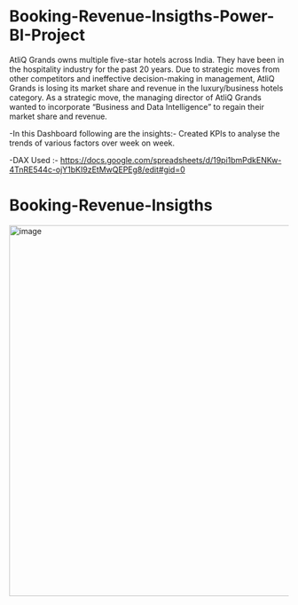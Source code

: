 # Booking-Revenue-Insigths-Power-BI-Project
AtliQ Grands owns multiple five-star hotels across India. They have been in the hospitality industry for the past 20 years. Due to strategic moves from other competitors and ineffective decision-making in management, AtliQ Grands is losing its market share and revenue in the luxury/business hotels category. As a strategic move, the managing director of AtliQ Grands wanted to incorporate “Business and Data Intelligence” to regain their market share and revenue. 

-In this Dashboard following are the insights:- 
Created KPIs to analyse the trends of various factors over week on week.

-DAX Used :-
https://docs.google.com/spreadsheets/d/19pi1bmPdkENKw-4TnRE544c-ojY1bKI9zEtMwQEPEg8/edit#gid=0


# Booking-Revenue-Insigths
<img width="669" alt="image" src="https://github.com/tripathy406/Booking-Revenue-Insigths-Power-BI-Project/assets/141568396/c096d24b-e85a-49df-8b5e-734a00a75c2a">


